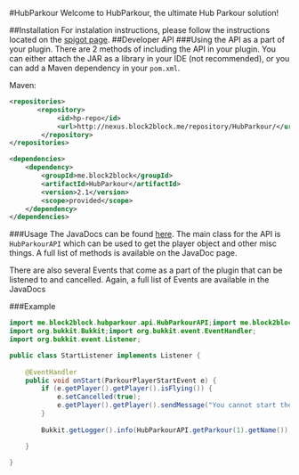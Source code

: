 #HubParkour
Welcome to HubParkour, the ultimate Hub Parkour solution!

##Installation
For instalation instructions, please follow the instructions located on the [spigot page](https://www.spigotmc.org/resources/hubparkour.47713/).
##Developer API
###Using the API as a part of your plugin.
There are 2 methods of including the API in your plugin. You can either attach the JAR as a library in your IDE (not recommended), or you can add a Maven dependency in your `pom.xml`.

Maven:
```xml
<repositories>
       <repository>
            <id>hp-repo</id>
            <url>http://nexus.block2block.me/repository/HubParkour/</url>
        </repository>
</repositories>

<dependencies>
    <dependency>
        <groupId>me.block2block</groupId>
        <artifactId>HubParkour</artifactId>
        <version>2.1</version>
        <scope>provided</scope>
    </dependency>
</dependencies>
```

###Usage
The JavaDocs can be found [here](https://hubparkour.block2block.me/). The main class for the API is `HubParkourAPI` which can be used to get the player object and other misc things. A full list of methods is available on the JavaDoc page.

There are also several Events that come as a part of the plugin that can be listened to and cancelled. Again, a full list of Events are available in the JavaDocs

###Example
```java
import me.block2block.hubparkour.api.HubParkourAPI;import me.block2block.hubparkour.api.events.player.ParkourPlayerStartEvent;
import org.bukkit.Bukkit;import org.bukkit.event.EventHandler;
import org.bukkit.event.Listener;

public class StartListener implements Listener {
    
    @EventHandler
    public void onStart(ParkourPlayerStartEvent e) {
        if (e.getPlayer().getPlayer().isFlying()) {
            e.setCancelled(true);
            e.getPlayer().getPlayer().sendMessage("You cannot start the parkour if you're flying!");
        }
        
        Bukkit.getLogger().info(HubParkourAPI.getParkour(1).getName());

    }

}
``` 


